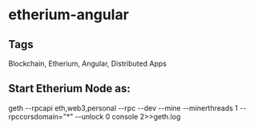 # etherium-angular

## Tags
Blockchain, Etherium, Angular, Distributed Apps

## Start Etherium Node as:

geth --rpcapi eth,web3,personal --rpc --dev --mine --minerthreads 1 --rpccorsdomain="*"  --unlock 0 console 2>>geth.log
